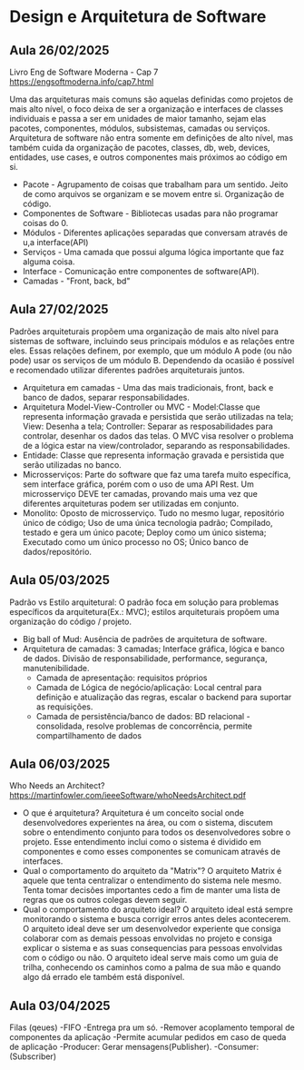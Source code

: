 # Design e Arquitetura de Software

## Aula 26/02/2025
Livro Eng de Software Moderna - Cap 7 https://engsoftmoderna.info/cap7.html

Uma das arquiteturas mais comuns são aquelas definidas como projetos de mais alto nível, o foco deixa de ser a organização e interfaces de classes individuais e passa a ser em unidades de maior tamanho, sejam elas pacotes, componentes, módulos, subsistemas, camadas ou serviços. Arquitetura de software não entra somente em definições de alto nível, mas também cuida da organização de pacotes, classes, db, web, devices, entidades, use cases, e outros componentes mais próximos ao código em si.
- Pacote - Agrupamento de coisas que trabalham para um sentido. Jeito de como arquivos se organizam e se movem entre si. Organização de código.
- Componentes de Software - Bibliotecas usadas para não programar coisas do 0.
- Módulos - Diferentes aplicações separadas que conversam através de u,a interface(API)
- Serviços - Uma camada que possui alguma lógica importante que faz alguma coisa.
- Interface - Comunicação entre componentes de software(API).
- Camadas - "Front, back, bd"

## Aula 27/02/2025
Padrões arquiteturais propõem uma organização de mais alto nível para sistemas de software, incluindo seus principais módulos e as relações entre eles. Essas relações definem, por exemplo, que um módulo A pode (ou não pode) usar os serviços de um módulo B. Dependendo da ocasião é possível e recomendado utilizar diferentes padrões arquiteturais juntos.
- Arquitetura em camadas - Uma das mais tradicionais, front, back e banco de dados, separar responsabilidades.
- Arquitetura Model-View-Controller ou MVC - Model:Classe  que representa informação gravada e persistida que serão utilizadas na tela; View: Desenha a tela; Controller: Separar as resposabilidades para controlar, desenhar os dados das telas. O MVC visa resolver o problema de a lógica estar na view/controlador, separando as responsabilidades. 
- Entidade: Classe  que representa informação gravada e persistida que serão utilizadas no banco.
- Microsserviços: Parte do software que faz uma tarefa muito específica, sem interface gráfica, porém com o uso de uma API Rest. Um microsserviço DEVE ter camadas, provando mais uma vez que diferentes arquiteturas podem ser utilizadas em conjunto.
- Monolito: Oposto de microsserviço. Tudo no mesmo lugar, repositório único de código; Uso de uma única tecnologia padrão; Compilado, testado e gera um único pacote; Deploy como um único sistema; Executado como um único processo no OS; Único banco de dados/repositório. 

## Aula 05/03/2025
Padrão vs Estilo arquitetural: O padrão foca em solução para problemas específicos da arquitetura(Ex.: MVC); estilos arquiteturais propõem uma organização do código / projeto.
- Big ball of Mud: Ausência de padrões de arquitetura de software.
- Arquitetura de camadas: 3 camadas; Interface gráfica, lógica e banco de dados. Divisão de responsabilidade, performance, segurança, manutenibilidade.
    - Camada de apresentação: requisitos próprios
    - Camada de Lógica de negócio/aplicação: Local central para definição e atualização das regras, escalar o backend para suportar as requisições.
    - Camada de persistência/banco de dados: BD relacional - consolidada, resolve problemas de concorrência, permite compartilhamento de dados
## Aula 06/03/2025
 Who Needs an Architect? https://martinfowler.com/ieeeSoftware/whoNeedsArchitect.pdf
- O que é arquitetura? Arquitetura é um conceito social onde desenvolvedores experientes na área, ou com o sistema, discutem sobre o entendimento conjunto para todos os desenvolvedores sobre o projeto. Esse entendimento inclui como o sistema é dividido em componentes e como esses componentes se comunicam através de interfaces.
- Qual o comportamento do arquiteto da "Matrix"? O arquiteto Matrix é aquele que tenta centralizar o entendimento do sistema nele mesmo. Tenta tomar decisões importantes cedo a fim de manter uma lista de regras que os outros colegas devem seguir.
- Qual o comportamento do arquiteto ideal? O arquiteto ideal está sempre monitorando o sistema e busca corrigir erros antes deles acontecerem. O arquiteto ideal deve ser um desenvolvedor experiente que consiga colaborar com as demais pessoas envolvidas no projeto e consiga explicar o sistema e as suas consequencias para pessoas envolvidas com o código ou não. O arquiteto ideal serve mais como um guia de trilha, conhecendo os caminhos como a palma de sua mão e quando algo dá errado ele também está disponível.
## Aula 03/04/2025
Filas (qeues)
-FIFO
-Entrega pra um só.
-Remover acoplamento temporal de componentes da aplicação
-Permite acumular pedidos em caso de queda de aplicação
-Producer: Gerar mensagens(Publisher).
-Consumer: (Subscriber)

